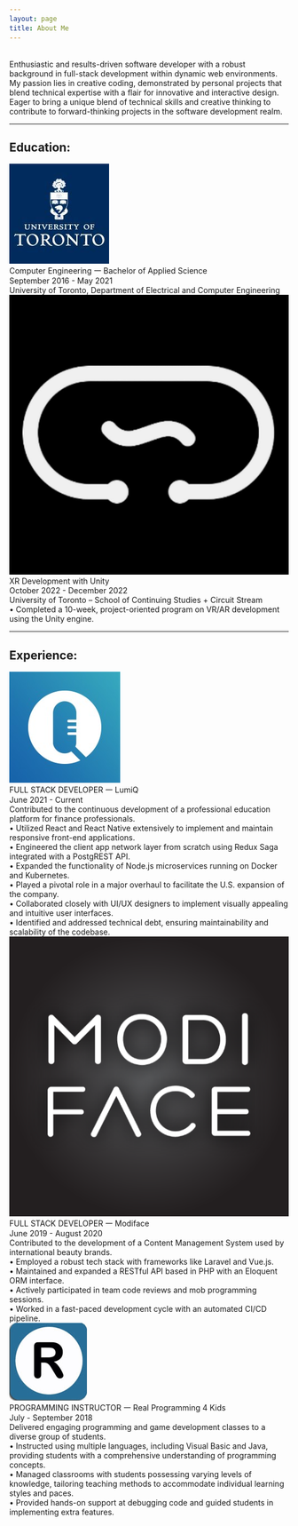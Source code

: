 ```yaml
---
layout: page
title: About Me
---
```


<br>
Enthusiastic and results-driven software developer with a robust background in full-stack development within dynamic web environments. My passion lies in creative coding, demonstrated by personal projects that blend technical expertise with a flair for innovative and interactive design. Eager to bring a unique blend of technical skills and creative thinking to contribute to forward-thinking projects in the software development realm.

<hr>

## Education:

<div class="work-container">
  <div class="work-title">
    <img class="work-icon" src="/../images/uoft.png">
    <div class="work-title-left"> Computer Engineering 𑁋 Bachelor of Applied Science</div>
    <div class="work-title-right">September 2016 - May 2021</div>
  </div>
  <div class="work-line">University of Toronto, Department of Electrical and Computer Engineering</div>
</div>

<div class="work-container">
  <div class="work-title">
    <img class="work-icon" src="/../images/circuitstream.jpg">
    <div class="work-title-left"> XR Development with Unity</div>
    <div class="work-title-right">October 2022 - December 2022</div>
  </div>
  <div class="work-line">University of Toronto – School of Continuing Studies + Circuit Stream</div>
  <div class="work-line">• Completed a 10-week, project-oriented program on VR/AR development using the Unity engine.</div>
</div>

<hr>

## Experience:

<div class="work-container">
  <div class="work-title">
    <img class="work-icon" src="/../images/lumiq.jpg">
    <div class="work-title-left"> FULL STACK DEVELOPER 𑁋 LumiQ</div>
    <div class="work-title-right">June 2021 - Current</div>
  </div>
  <div class="work-hook">Contributed to the continuous development of a professional education platform for finance professionals.</div>
  <div class="work-line">• Utilized React and React Native extensively to implement and maintain responsive front-end applications.</div>
  <div class="work-line">• Engineered the client app network layer from scratch using Redux Saga integrated with a PostgREST API.</div>
  <div class="work-line">• Expanded the functionality of Node.js microservices running on Docker and Kubernetes.</div>
  <div class="work-line">• Played a pivotal role in a major overhaul to facilitate the U.S. expansion of the company.</div>
  <div class="work-line">• Collaborated closely with UI/UX designers to implement visually appealing and intuitive user interfaces.</div>
  <div class="work-line">• Identified and addressed technical debt, ensuring maintainability and scalability of the codebase.</div>
</div>

<div class="work-container">
  <div class="work-title">
    <img class="work-icon" src="/../images/modiface.png">
    <div class="work-title-left"> FULL STACK DEVELOPER 𑁋 Modiface</div>
    <div class="work-title-right">June 2019 - August 2020</div>
  </div>
  <div class="work-hook">Contributed to the development of a Content Management System used by international beauty brands.</div>
  <div class="work-line">• Employed a robust tech stack with frameworks like Laravel and Vue.js.</div>
  <div class="work-line">• Maintained and expanded a RESTful API based in PHP with an Eloquent ORM interface.</div>
  <div class="work-line">• Actively participated in team code reviews and mob programming sessions.</div>
  <div class="work-line">• Worked in a fast-paced development cycle with an automated CI/CD pipeline.</div>
</div>

<div class="work-container">
  <div class="work-title">
    <img class="work-icon" src="/../images/rp4k.jpg">
    <div class="work-title-left"> PROGRAMMING INSTRUCTOR 𑁋 Real Programming 4 Kids</div>
    <div class="work-title-right">July - September 2018</div>
  </div>
  <div class="work-hook">Delivered engaging programming and game development classes to a diverse group of students.</div>
  <div class="work-line">• Instructed using multiple languages, including Visual Basic and Java, providing students with a comprehensive understanding of programming concepts.</div>
  <div class="work-line">• Managed classrooms with students possessing varying levels of knowledge, tailoring teaching methods to accommodate individual learning styles and paces.</div>
  <div class="work-line">• Provided hands-on support at debugging code and guided students in implementing extra features.</div>
</div>
